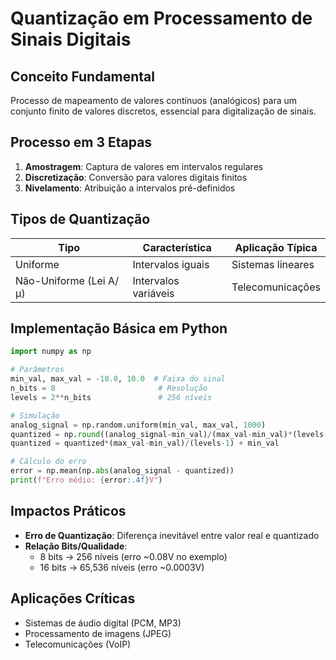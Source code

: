 # Quantização em Processamento de Sinais Digitais

## Conceito Fundamental
Processo de mapeamento de valores contínuos (analógicos) para um conjunto finito de valores discretos, essencial para digitalização de sinais.

## Processo em 3 Etapas
1. **Amostragem**: Captura de valores em intervalos regulares
2. **Discretização**: Conversão para valores digitais finitos
3. **Nivelamento**: Atribuição a intervalos pré-definidos

## Tipos de Quantização
| Tipo | Característica | Aplicação Típica |
|------|---------------|------------------|
| Uniforme | Intervalos iguais | Sistemas lineares |
| Não-Uniforme (Lei A/μ) | Intervalos variáveis | Telecomunicações |

## Implementação Básica em Python
```python
import numpy as np

# Parâmetros
min_val, max_val = -10.0, 10.0  # Faixa do sinal
n_bits = 8                       # Resolução
levels = 2**n_bits               # 256 níveis

# Simulação
analog_signal = np.random.uniform(min_val, max_val, 1000)
quantized = np.round((analog_signal-min_val)/(max_val-min_val)*(levels-1))
quantized = quantized*(max_val-min_val)/(levels-1) + min_val

# Cálculo do erro
error = np.mean(np.abs(analog_signal - quantized))
print(f"Erro médio: {error:.4f}V")
```

## Impactos Práticos
- **Erro de Quantização**: Diferença inevitável entre valor real e quantizado
- **Relação Bits/Qualidade**:
  - 8 bits → 256 níveis (erro ~0.08V no exemplo)
  - 16 bits → 65,536 níveis (erro ~0.0003V)

## Aplicações Críticas
- Sistemas de áudio digital (PCM, MP3)
- Processamento de imagens (JPEG)
- Telecomunicações (VoIP)

